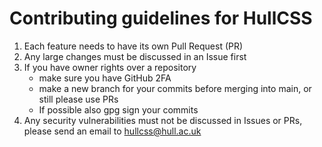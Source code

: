 # Contributing guidelines for HullCSS

1. Each feature needs to have its own Pull Request (PR)
2. Any large changes must be discussed in an Issue first
3. If you have owner rights over a repository
	- make sure you have GitHub 2FA
	- make a new branch for your commits before merging into main, or still please use PRs
	- If possible also gpg sign your commits
4. Any security vulnerabilities must not be discussed in Issues or PRs, please send an email to <hullcss@hull.ac.uk>
